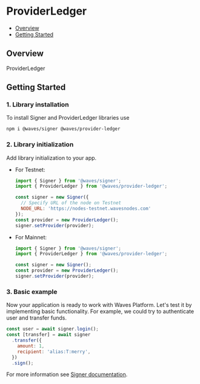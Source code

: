 # ProviderLedger

* [Overview](#overview)
* [Getting Started](#getting-started)

<a id="overview"></a>
## Overview

ProviderLedger

<a id="getting-started"></a>
## Getting Started

### 1. Library installation

To install Signer and ProviderLedger libraries use

```bash
npm i @waves/signer @waves/provider-ledger
```

### 2. Library initialization

Add library initialization to your app.

* For Testnet:

   ```js
   import { Signer } from '@waves/signer';
   import { ProviderLedger } from '@waves/provider-ledger';

   const signer = new Signer({
     // Specify URL of the node on Testnet
     NODE_URL: 'https://nodes-testnet.wavesnodes.com'
   });
   const provider = new ProviderLedger();
   signer.setProvider(provider);
   ```

* For Mainnet:

   ```js
   import { Signer } from '@waves/signer';
   import { ProviderLedger } from '@waves/provider-ledger';
   
   const signer = new Signer();
   const provider = new ProviderLedger();
   signer.setProvider(provider);
   ```

### 3. Basic example

Now your application is ready to work with Waves Platform. Let's test it by implementing basic functionality. For example, we could try to authenticate user and transfer funds.

```js
const user = await signer.login();
const [transfer] = await signer
  .transfer({
    amount: 1,
    recipient: 'alias:T:merry',
  })
  .sign();
```

For more information see [Signer documentation](https://github.com/wavesplatform/signer/blob/master/README.md).
